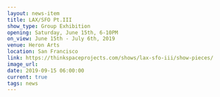 ```yaml
---
layout: news-item
title: LAX/SFO Pt.III
show_type: Group Exhibition
opening: Saturday, June 15th, 6-10PM
on_view: June 15th - July 6th, 2019
venue: Heron Arts
location: San Francisco
link: https://thinkspaceprojects.com/shows/lax-sfo-iii/show-pieces/
image_url:
date: 2019-09-15 06:00:00
current: true
tags: news
---
```

